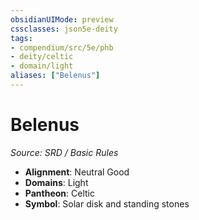 ```yaml
---
obsidianUIMode: preview
cssclasses: json5e-deity
tags:
- compendium/src/5e/phb
- deity/celtic
- domain/light
aliases: ["Belenus"]
---
```

# Belenus
*Source: SRD / Basic Rules* 

- **Alignment**: Neutral Good
- **Domains**: Light
- **Pantheon**: Celtic
- **Symbol**: Solar disk and standing stones
